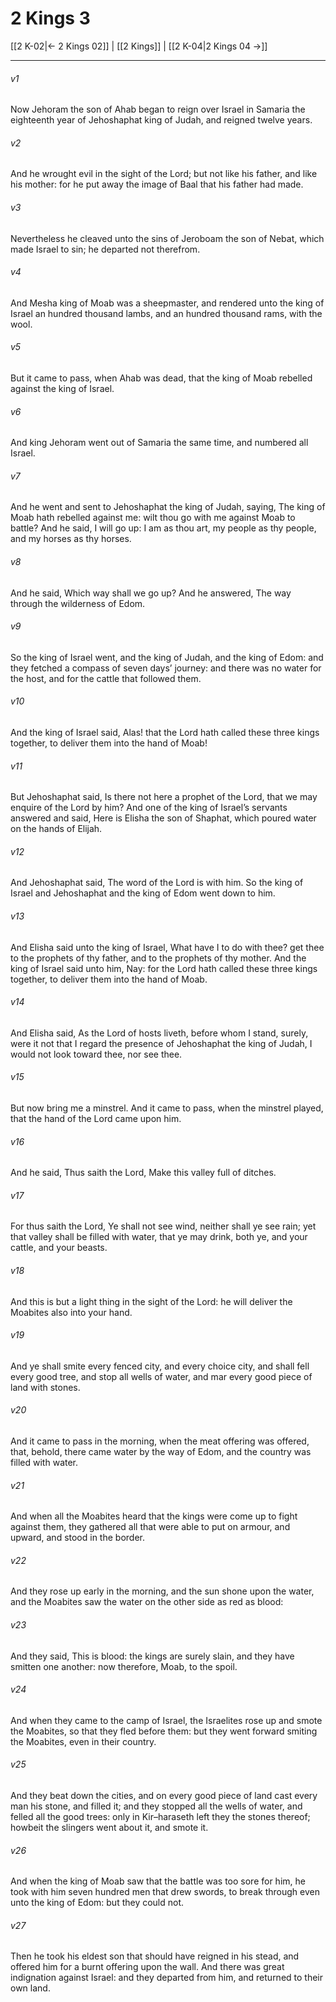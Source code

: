 # 2 Kings 3

[[2 K-02|← 2 Kings 02]] | [[2 Kings]] | [[2 K-04|2 Kings 04 →]]
***

###### v1
Now Jehoram the son of Ahab began to reign over Israel in Samaria the eighteenth year of Jehoshaphat king of Judah, and reigned twelve years.
###### v2
And he wrought evil in the sight of the Lord; but not like his father, and like his mother: for he put away the image of Baal that his father had made.
###### v3
Nevertheless he cleaved unto the sins of Jeroboam the son of Nebat, which made Israel to sin; he departed not therefrom.
###### v4
And Mesha king of Moab was a sheepmaster, and rendered unto the king of Israel an hundred thousand lambs, and an hundred thousand rams, with the wool.
###### v5
But it came to pass, when Ahab was dead, that the king of Moab rebelled against the king of Israel.
###### v6
And king Jehoram went out of Samaria the same time, and numbered all Israel.
###### v7
And he went and sent to Jehoshaphat the king of Judah, saying, The king of Moab hath rebelled against me: wilt thou go with me against Moab to battle? And he said, I will go up: I am as thou art, my people as thy people, and my horses as thy horses.
###### v8
And he said, Which way shall we go up? And he answered, The way through the wilderness of Edom.
###### v9
So the king of Israel went, and the king of Judah, and the king of Edom: and they fetched a compass of seven days’ journey: and there was no water for the host, and for the cattle that followed them.
###### v10
And the king of Israel said, Alas! that the Lord hath called these three kings together, to deliver them into the hand of Moab!
###### v11
But Jehoshaphat said, Is there not here a prophet of the Lord, that we may enquire of the Lord by him? And one of the king of Israel’s servants answered and said, Here is Elisha the son of Shaphat, which poured water on the hands of Elijah.
###### v12
And Jehoshaphat said, The word of the Lord is with him. So the king of Israel and Jehoshaphat and the king of Edom went down to him.
###### v13
And Elisha said unto the king of Israel, What have I to do with thee? get thee to the prophets of thy father, and to the prophets of thy mother. And the king of Israel said unto him, Nay: for the Lord hath called these three kings together, to deliver them into the hand of Moab.
###### v14
And Elisha said, As the Lord of hosts liveth, before whom I stand, surely, were it not that I regard the presence of Jehoshaphat the king of Judah, I would not look toward thee, nor see thee.
###### v15
But now bring me a minstrel. And it came to pass, when the minstrel played, that the hand of the Lord came upon him.
###### v16
And he said, Thus saith the Lord, Make this valley full of ditches.
###### v17
For thus saith the Lord, Ye shall not see wind, neither shall ye see rain; yet that valley shall be filled with water, that ye may drink, both ye, and your cattle, and your beasts.
###### v18
And this is but a light thing in the sight of the Lord: he will deliver the Moabites also into your hand.
###### v19
And ye shall smite every fenced city, and every choice city, and shall fell every good tree, and stop all wells of water, and mar every good piece of land with stones.
###### v20
And it came to pass in the morning, when the meat offering was offered, that, behold, there came water by the way of Edom, and the country was filled with water.
###### v21
And when all the Moabites heard that the kings were come up to fight against them, they gathered all that were able to put on armour, and upward, and stood in the border.
###### v22
And they rose up early in the morning, and the sun shone upon the water, and the Moabites saw the water on the other side as red as blood:
###### v23
And they said, This is blood: the kings are surely slain, and they have smitten one another: now therefore, Moab, to the spoil.
###### v24
And when they came to the camp of Israel, the Israelites rose up and smote the Moabites, so that they fled before them: but they went forward smiting the Moabites, even in their country.
###### v25
And they beat down the cities, and on every good piece of land cast every man his stone, and filled it; and they stopped all the wells of water, and felled all the good trees: only in Kir–haraseth left they the stones thereof; howbeit the slingers went about it, and smote it.
###### v26
And when the king of Moab saw that the battle was too sore for him, he took with him seven hundred men that drew swords, to break through even unto the king of Edom: but they could not.
###### v27
Then he took his eldest son that should have reigned in his stead, and offered him for a burnt offering upon the wall. And there was great indignation against Israel: and they departed from him, and returned to their own land. 

